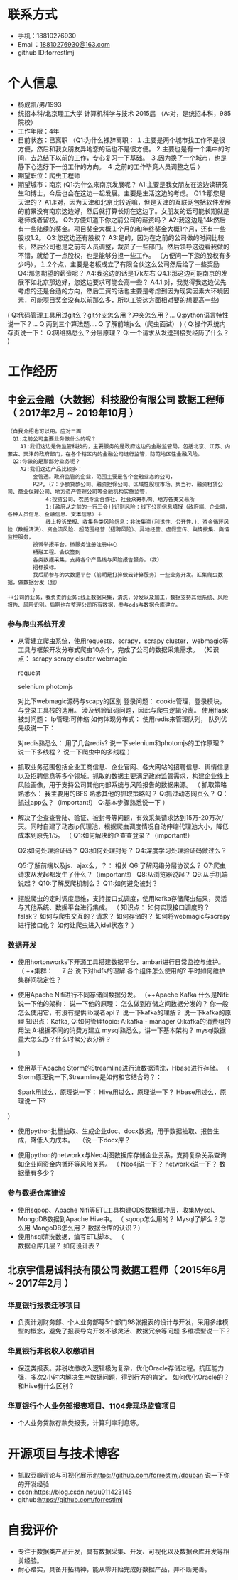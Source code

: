 # 联系方式

- 手机：18810276930
- Email：18810276930@163.com 
- github ID:forrestlmj

# 个人信息
 - 杨成凯/男/1993 
 - 统招本科/北京理工大学 计算机科学与技术 2015届 
 （A:对，是统招本科，985院校）
 - 工作年限：4年
 - 目前状态：已离职
 	（Q1:为什么裸辞离职：
		１.主要是两个城市找工作不是很方便，然后和我女朋友异地恋的话也不是很方便。
		 2.主要也是有一个集中的时间，去总结下以前的工作，专心复习一下基础。
		３.因为换了一个城市，也是静下心选好下一份工作的方向。
		４.之前的工作毕竟人员调整之后
		）
 - 期望职位：爬虫工程师
 - 期望城市：南京
 	(Q1:为什么来南京发展呢？
		A1:主要是我女朋友在这边读研究生和博士，今后也会在这边一起发展。主要是生活这边的考虑。
		Q1.1:那您是天津的？
		A1.1:对，因为天津和北京比较近嘛，但是天津的互联网包括软件发展的前景没有南京这边好，然后就打算长期在这边了。女朋友的话可能长期就是老师或者留校。
	Q2:方便知道下你之前公司的薪资吗？
		A2:我这边是14k然后有一些陆续的奖金。项目奖金大概１个月的和年终奖金大概1个月，还有一些股权1.2。
	Q3:您这边还有股权？
		A3:是的，因为在之前的公司做的时间比较长，然后公司也是之前有人员调整，裁员了一些部门。然后领导这边看我做的不错，就给了一点股权，也是能够分担一些工作。
		（方便问一下您的股权有多少吗），１.2个点，主要是老板成立了有限合伙这么公司然后给了一些奖励
	Q4:那您期望的薪资呢？
		A4:我这边的话是17k左右
		Q4.1:那这边可能南京的发展不如北京那边好，您这边要求可能会高一些？
			A4.1:对，我觉得我这边优先考虑的还是合适的方向，然后工资的话也主要是考虑到因为现实因素大环境因素，可能项目奖金没有以前那么多，所以工资这方面相对要的想要高一些)

(
	Q:代码管理工具用过git么？git分支怎么用？冲突怎么用？...
	Q:python语言特性说一下？...
	Q:两到三个算法题....
	Q:了解前端js么（爬虫面试）
)
(
	Q:操作系统内存页说一下：
	Q:网络熟悉么？分层原理？
	Q:一个请求从发送到接受经历了什么？
	)

# 工作经历

## 中金云金融（大数据）科技股份有限公司 数据工程师（ 2017年2月 ~ 2019年10月 ）
	（自我介绍也可以用。应对二面
	　Q1:之前公司主要业务做什么的呢？
		A1:我们这边是做监管科技的，主要服务的是政府这边的金融监管局，包括北京、江苏、内蒙古、天津的政府部门，在各个辖区内的金融公司进行监管，防范地区性金融风险。
	　Q2:你做的是那部分业务呢？
	 	A2:我们这边产品比较多：
			金管通。政府监管的企业，范围主要是各个金融业态的公司，
			P2P,｛7：小额贷款公司、融资担保公司、区域性股权市场、典当行、融资租赁公司、商业保理公司、地方资产管理公司等金融机构实施监管，
				4:投资公司、农民专业合作社、社会众筹机构、地方各类交易所
				1:(政府从之前的一行三会)}识别风险：线下公司信息填报（政府端、企业端，各种人员信息、金融信息、文本信息）＋
				线上投诉举报、收集各类风险信息：非法集资(利诱性、公开性、)、资金循环风险（数据清洗）、资金流风险、超范围经营（招聘风险）、异地经营、虚假宣传、與情搜集、與情监控服务，
			投诉举报平台。微服务注册注册中心
			畅融工程。会议签到
			各类数据采集，支持各个产品线与风险报告服务。（我）
			招标投标。
			我后期参与的大数据平台（前期是打算做云计算服务）一些业务开发。汇集爬虫数据，做数据分发（我）
			）
	++公司的业务，我负责的业务:线上数据采集，清洗，分发以及加工，数据支持其他系统、风险报告、风险识别。后期也在整理公司所有数据，参与ods与数据仓库建立。

### 参与爬虫系统开发
* 从零建立爬虫系统，使用requests，scrapy，scrapy cluster，webmagic等工具与框架开发分布式爬虫10余个，完成了公司的数据采集需求。
（知识点：
	scrapy
	scrapy clsuter
	webmagic
	
	request
	
	selenium
	photomjs
	
	对比下webmagic源码与scapy的区别
	登录问题：
		cookie管理，登录模块，与登录工具栈的选用。
			涉及到验证码问题，因此与爬虫逻辑分离。
			使用flask
	被封问题：
		Ip管理:可伸缩
	如何体现分布式：
		使用redis来管理队列，
	队列优先级说一下：
			
	对redis熟悉么：
	用了几台redis?
	说一下selenium和photomjs的工作原理？
	说一下多线程？
	说一下爬虫中的多线程
	）
* 抓取业务范围包括企业工商信息、企业官网、各大网站的招聘信息、舆情信息以及招聘信息等多个领域。抓取的数据主要满足政府监管需求，构建企业线上风险画像，用于支持公司其他内部系统与风险报告的数据来源。
（
	抓取策略熟悉么：
		我主要用的BFS
	熟悉其他的抓取策略吗？
	Q:抓过动态网页么？
	Q：抓过app么？（important!）
	Q:基本步骤熟悉说一下
）
* 解决了企查查登陆、验证、被封号等问题，有效采集请求达到15万-20万次/天。同时自建了动态ip代理池，根据爬虫调度情况自动伸缩代理池大小，降低成本到原先1/5。
（
	Q1:如何解决的企查查登录？（important!）
	
	Q2:如何处理验证码？
	Q3:如何处理封号？
	Q4:深度学习处理验证码做过么？
	
	Q5:了解前端以及js、ajax么，？：
		相关
	Q6:了解网络分层协议么？
	Q7:爬虫请求从发起都发生了什么？（important!）
		Q8:从浏览器说起？
		Q9:从手机端说起？
	Q10:了解反爬机制么？
	Q11:如何避免被封？
* 摆脱爬虫的定时调度思维，支持接口式调度，使用kafka存储爬虫结果，灵活与其他系统、数据平台进行集成。
	（
	知识点：
		如何实现接口调度的？
		falsk？
		如何与爬虫交互的？请求？
		如何存储的？
		如何将webmagic与scrapy进行接口化？
		如何让爬虫进入idel状态？
		）
### 数据开发
* 使用hortonworks下开源工具搭建数据平台，ambari进行日常监控与维护。
（
++集群：
　７台
 说下对hdfs的理解
 各个组件怎么使用的?
 平时如何维护集群间稳定性？
 
* 使用Apache Nifi进行不同存储间数据分发。
（++Apache Kafka
	什么是Nifi:
	说一下他的架构：
	说一下他的原理：
	怎么做到存储之间数据分发的？
	你一般怎么使用它，有没有提供lib或者api？
	说一下kafka的理解？
	说一下kafka的原理
 	知识点：Kafka,
			Q:如何管理topic:
			A:kafka - manager
			Q:kafka的消费组的用法
			A:根据不同的消费方建立
	mysql熟悉么，讲一下基本架构？
	mysql数据量大怎么办？什么时候分表分裤？
	
	)
* 使用基于Apache Storm的Streamline进行流数据清洗，Hbase进行存储。
（
	Storm原理说一下,Streamline是如何和它结合的？：

	Spark用过么，原理说一下：
	Hive用过么，原理说一下？
	Hbase用过么，原理说一下?
	
）
* 使用python批量抽取、生成企业doc、docx数据，用于数据抽取、报告生成，降低人力成本。
　（说一下docx库？
 
* 使用python的networkx与Neo4j图数据库存储企业关系，支持复杂关系查询如企业间资金内循环等风险关系。
（
	Neo4j说一下？
	networkx说一下？
	数据量有多少？
	

### 参与数据仓库建设
* 使用sqoop、Apache Nifi等ETL工具构建ODS数据缓冲层，收集Mysql、MongoDB数据到Apache Hive中。
（
	sqoop怎么用的？
	Mysql了解么？怎么用
	MongoDB怎么用？
	数据仓库的认识？）
* 使用hsql清洗数据，编写ETL脚本。
	（	
		数据仓库几层？
		如何设计表？
	
## 北京宇信易诚科技有限公司 数据工程师（ 2015年6月 ~ 2017年2月 ）
### 华夏银行报表迁移项目 
* 负责计划财务部、个人业务部等5个部门98张报表的设计与开发，采用多维模型的概念，避免了报表导向开发不够灵活、数据冗余等问题
	多维模型说一下？
### 华夏银行非税收入收缴项目
* 保送类报表。非税收缴收入逻辑极为复杂，优化Oracle存储过程。抗压能力强，多次2小时内解决生产数据问题，得到行方的肯定。
	如何优化Oracle的？
	和Hive有什么区别？
### 华夏银行个人业务部报表项目、1104非现场监管项目
* 个人业务贷款存款类报表，计算利率利息等。

# 开源项目与技术博客
* 抓取豆瓣评论与可视化展示:https://github.com/forrestlmj/douban
	说一下你的开发经验
* csdn:https://blog.csdn.net/u011423145
* github:https://github.com/forrestlmj

# 自我评价
* 专注于数据类产品开发，具有数据采集、开发、可视化以及数据仓库开发等相关经验。
* 耐心踏实，具备开拓精神，能从零开始完成好数据产品，并不断完善。
